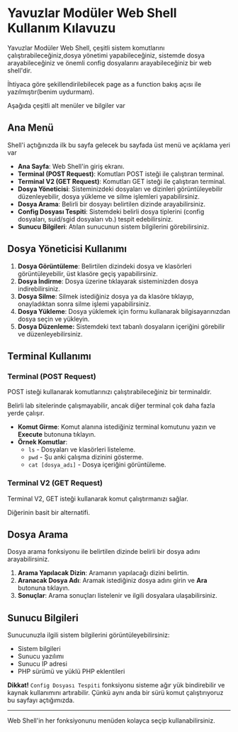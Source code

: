 # Yavuzlar Modüler Web Shell Kullanım Kılavuzu

Yavuzlar Modüler Web Shell, çeşitli sistem komutlarını çalıştırabileceğiniz,dosya yönetimi yapabileceğiniz, sistemde dosya arayabileceğiniz ve önemli config dosyalarını arayabileceğiniz bir web shell'dir.

İhtiyaca göre şekillendirilebilecek page as a function bakış açısı ile yazılmıştır(benim uydurmam).

Aşağıda çeşitli alt menüler ve bilgiler var

## Ana Menü

Shell'i açtığınızda ilk bu sayfa gelecek bu sayfada üst menü ve açıklama yeri var

- **Ana Sayfa**: Web Shell'in giriş ekranı.
- **Terminal (POST Request)**: Komutları POST isteği ile çalıştıran terminal.
- **Terminal V2 (GET Request)**: Komutları GET isteği ile çalıştıran terminal.
- **Dosya Yöneticisi**: Sisteminizdeki dosyaları ve dizinleri görüntüleyebilir düzenleyebilir, dosya yükleme ve silme işlemleri yapabilirsiniz.
- **Dosya Arama**: Belirli bir dosyayı belirtilen dizinde arayabilirsiniz.
- **Config Dosyası Tespiti**: Sistemdeki belirli dosya tiplerini (config dosyaları, suid/sgid dosyaları vb.) tespit edebilirsiniz.
- **Sunucu Bilgileri**: Atılan sunucunun sistem bilgilerini görebilirsiniz.

## Dosya Yöneticisi Kullanımı

1. **Dosya Görüntüleme**: Belirtilen dizindeki dosya ve klasörleri görüntüleyebilir, üst klasöre geçiş yapabilirsiniz.
2. **Dosya İndirme**: Dosya üzerine tıklayarak sisteminizden dosya indirebilirsiniz.
3. **Dosya Silme**: Silmek istediğiniz dosya ya da klasöre tıklayıp, onayladıktan sonra silme işlemi yapabilirsiniz.
4. **Dosya Yükleme**: Dosya yüklemek için formu kullanarak bilgisayarınızdan dosya seçin ve yükleyin.
5. **Dosya Düzenleme:** Sistemdeki text tabanlı dosyaların içeriğini görebilir ve düzenleyebilirsiniz.

## Terminal Kullanımı

### Terminal (POST Request)

POST isteği kullanarak komutlarınızı çalıştırabileceğiniz bir terminaldir.

Belirli lab sitelerinde çalışmayabilir, ancak diğer terminal çok daha fazla yerde çalışır.

- **Komut Girme**: Komut alanına istediğiniz terminal komutunu yazın ve **Execute** butonuna tıklayın.
- **Örnek Komutlar**: 
  - `ls` - Dosyaları ve klasörleri listeleme.
  - `pwd` - Şu anki çalışma dizinini gösterme.
  - `cat [dosya_adı]` - Dosya içeriğini görüntüleme.

### Terminal V2 (GET Request)

Terminal V2, GET isteği kullanarak komut çalıştırmanızı sağlar. 

Diğerinin basit bir alternatifi.

## Dosya Arama

Dosya arama fonksiyonu ile belirtilen dizinde belirli bir dosya adını arayabilirsiniz.

1. **Arama Yapılacak Dizin**: Aramanın yapılacağı dizini belirtin.
2. **Aranacak Dosya Adı**: Aramak istediğiniz dosya adını girin ve **Ara** butonuna tıklayın.
3. **Sonuçlar**: Arama sonuçları listelenir ve ilgili dosyalara ulaşabilirsiniz.

## Sunucu Bilgileri

Sunucunuzla ilgili sistem bilgilerini görüntüleyebilirsiniz:

- Sistem bilgileri
- Sunucu yazılımı
- Sunucu IP adresi
- PHP sürümü ve yüklü PHP eklentileri

**Dikkat!** `Config Dosyası Tespiti` fonksiyonu sisteme ağır yük bindirebilir ve kaynak kullanımını artırabilir. Çünkü aynı anda bir sürü komut çalıştırıyoruz bu sayfayı açtığımızda.

---

Web Shell'in her fonksiyonunu menüden kolayca seçip kullanabilirsiniz.
